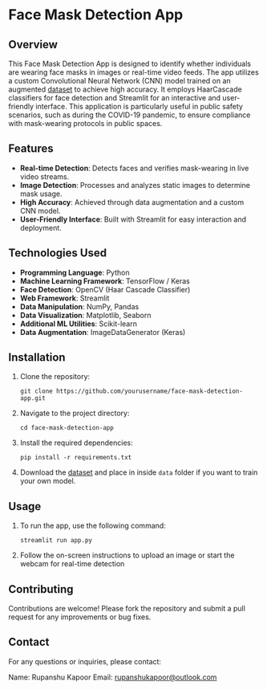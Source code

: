 # Face Mask Detection App

## Overview
This Face Mask Detection App is designed to identify whether individuals are wearing face masks in images or real-time video feeds. The app utilizes a custom Convolutional Neural Network (CNN) model trained on an augmented [dataset](https://www.kaggle.com/datasets/rupanshukapoor/face-mask-detection) to achieve high accuracy. It employs HaarCascade classifiers for face detection and Streamlit for an interactive and user-friendly interface. This application is particularly useful in public safety scenarios, such as during the COVID-19 pandemic, to ensure compliance with mask-wearing protocols in public spaces.

## Features
- **Real-time Detection**: Detects faces and verifies mask-wearing in live video streams.
- **Image Detection**: Processes and analyzes static images to determine mask usage.
- **High Accuracy**: Achieved through data augmentation and a custom CNN model.
- **User-Friendly Interface**: Built with Streamlit for easy interaction and deployment.

## Technologies Used
- **Programming Language**: Python
- **Machine Learning Framework**: TensorFlow / Keras
- **Face Detection**: OpenCV (Haar Cascade Classifier)
- **Web Framework**: Streamlit
- **Data Manipulation**: NumPy, Pandas
- **Data Visualization**: Matplotlib, Seaborn
- **Additional ML Utilities**: Scikit-learn
- **Data Augmentation**: ImageDataGenerator (Keras)

## Installation
1. Clone the repository:
   ```
   git clone https://github.com/yourusername/face-mask-detection-app.git

2. Navigate to the project directory:
   ```
   cd face-mask-detection-app
3. Install the required dependencies:
   ```
   pip install -r requirements.txt
4. Download the [dataset](https://www.kaggle.com/datasets/rupanshukapoor/face-mask-detection) and place in inside `data` folder if you want to train your own model.


## Usage
1. To run the app, use the following command:
   ```
   streamlit run app.py
2. Follow the on-screen instructions to upload an image or start the webcam for real-time detection

## Contributing
Contributions are welcome! Please fork the repository and submit a pull request for any improvements or bug fixes.


## Contact
For any questions or inquiries, please contact:

Name: Rupanshu Kapoor
Email: rupanshukapoor@outlook.com

